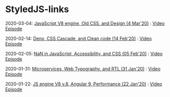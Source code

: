 # StyledJS-links

2020-03-04: [JavaScript V8 engine, Old CSS, and Design (4 Mar'20)](https://github.com/e1r0nd/StyledJS-links/blob/master/2020-03-04.md) : [Video Episode](https://www.youtube.com/watch?v=d39wIjX8IvA)

2020-02-14: [Deno, CSS Cascade, and Clean code (14 Feb'20)](https://github.com/e1r0nd/StyledJS-links/blob/master/2020-02-14.md) : [Video Episode](https://www.youtube.com/watch?v=CAFv8ERes0Y)

2020-02-05: [NaN in JavaScript, Accessibility, and CSS (05 Feb'20)](https://github.com/e1r0nd/StyledJS-links/blob/master/2020-02-05.md) : [Video Episode](https://www.youtube.com/watch?v=lVzhwAWM56E)

2020-01-31: [Microservices, Web Typography, and RTL (31 Jan'20)](https://github.com/e1r0nd/StyledJS-links/blob/master/2020-01-31.md) : [Video Episode](https://www.youtube.com/watch?v=bCbLTC1Su4I)

2020-01-22: [JS engine V8 v.8,  Angular 9, Performance (22 Jan'20)](https://github.com/e1r0nd/StyledJS-links/blob/master/2020-01-22.md) : [Video Episode](https://www.youtube.com/watch?v=u-roKJRTG38)
